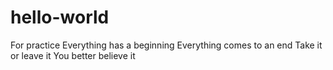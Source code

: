 # hello-world
For practice
Everything has a beginning 
Everything comes to an end 
Take it or leave it 
You better believe it
